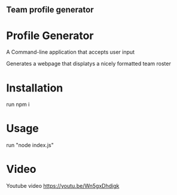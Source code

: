 ## Team profile generator

# Profile Generator

A Command-line application that accepts user input

Generates a webpage that displatys a nicely formatted team roster

# Installation

run npm i

# Usage

run "node index.js"

# Video

Youtube video
https://youtu.be/Wn5gxDhdigk
